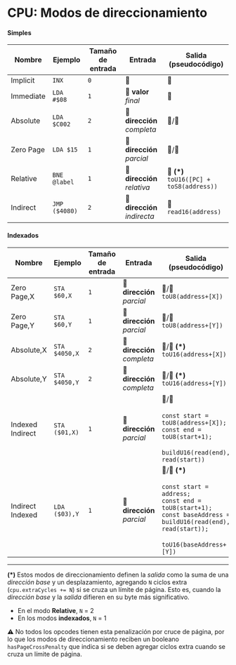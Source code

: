 # CPU: Modos de direccionamiento

#### Simples

| Nombre    | Ejemplo       | Tamaño de entrada | Entrada                      | Salida (pseudocódigo)                         |
| --------- | ------------- | ----------------- | ---------------------------- | --------------------------------------------- |
| Implicit  | `INX`         | `0`               | 🚫                           | 🚫                                            |
| Immediate | `LDA #$08`    | `1`               | 🔢 **valor** _final_         | 🔢                                            |
| Absolute  | `LDA $C002`   | `2`               | 🐏 **dirección** _completa_  | 🔢/🐏                                         |
| Zero Page | `LDA $15`     | `1`               | 🐏 **dirección** _parcial_   | 🔢/🐏                                         |
| Relative  | `BNE @label`  | `1`               | 🐏 **dirección** _relativa_  | 🐏 **(\*)**<br/>`toU16([PC] + toS8(address))` |
| Indirect  | `JMP ($4080)` | `2`               | 🐏 **dirección** _indirecta_ | 🐏<br/>`read16(address)`                      |

#### Indexados

| Nombre           | Ejemplo       | Tamaño de entrada | Entrada                     | Salida (pseudocódigo)                                                                                                                                                           |
| ---------------- | ------------- | ----------------- | --------------------------- | ------------------------------------------------------------------------------------------------------------------------------------------------------------------------------- |
| Zero Page,X      | `STA $60,X`   | `1`               | 🐏 **dirección** _parcial_  | 🔢/🐏<br/>`toU8(address+[X])`                                                                                                                                                   |
| Zero Page,Y      | `STA $60,Y`   | `1`               | 🐏 **dirección** _parcial_  | 🔢/🐏<br/>`toU8(address+[Y])`                                                                                                                                                   |
| Absolute,X       | `STA $4050,X` | `2`               | 🐏 **dirección** _completa_ | 🔢/🐏 **(\*)**<br/>`toU16(address+[X])`                                                                                                                                         |
| Absolute,Y       | `STA $4050,Y` | `2`               | 🐏 **dirección** _completa_ | 🔢/🐏 **(\*)**<br/>`toU16(address+[Y])`                                                                                                                                         |
| Indexed Indirect | `STA ($01,X)` | `1`               | 🐏 **dirección** _parcial_  | 🔢/🐏<br/><br/>`const start = toU8(address+[X]);`<br/>`const end = toU8(start+1);`<br/><br/>`buildU16(read(end), read(start))`                                                  |
| Indirect Indexed | `LDA ($03),Y` | `1`               | 🐏 **dirección** _parcial_  | 🔢/🐏 **(\*)**<br/><br/>`const start = address;`<br/>`const end = toU8(start+1);`<br/>`const baseAddress = buildU16(read(end), read(start));`<br/><br/>`toU16(baseAddress+[Y])` |

<hr>

**(\*)** Estos modos de direccionamiento definen la _salida_ como la suma de una _dirección base_ y un desplazamiento, agregando `N` ciclos extra (`cpu.extraCycles += N`) si se cruza un límite de página. Esto es, cuando la _dirección base_ y la _salida_ difieren en su byte más significativo.

- En el modo **Relative**, `N` = 2
- En los modos **indexados**, `N` = 1

⚠️ No todos los opcodes tienen esta penalización por cruce de página, por lo que los modos de direccionamiento reciben un booleano `hasPageCrossPenalty` que indica si se deben agregar ciclos extra cuando se cruza un límite de página.

